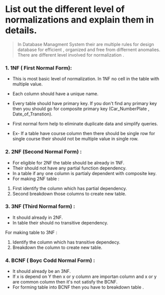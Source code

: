 # List out the different level of normalizations and explain them in details.

> In Database Managment System their are multiple rules for design database for efficient , organized and free from differnent anomalies. There are different level involved for normalization .

### 1. 1NF ( First Normal Form):

- This is most basic level of normalization. In 1NF no cell in the table with multiple value.
- Each column should have a unique name.
- Every table should have primary key. If you don't find any primary key then you should go for composite primary key (Car_NumberPlate , Date_of_Transtion).

- First normal form help to eliminate duplicate data and simplify queries.

- Ex- If a table have course column then there should be single row for single course their should not be multiple value in single row.

### 2. 2NF (Second Normal Form) :

- For eligible for 2NF the table should be already in 1NF.
- Their should not have any partial function dependency.
- In a table if any one column is partialy dependent with composite key.
- For making 2NF table :

1. First identify the column which has partial dependency.
2. Second breakdown those columns to create new table.

### 3. 3NF (Third Normal form) :

- It should already in 2NF.
- In table their should no transitive dependency.

For making table to 3NF :

1. Identify the column which has transitive dependecy.
2. Breakdown the column to create new table.

### 4. BCNF ( Boyc Codd Normal Form) :

- It should already be an 3NF.
- If x is depend on Y then x or y column are importan column and x or y are common column then it's not satisfy the BCNF.
- For forming table into BCNF then you have to breakdown table .
